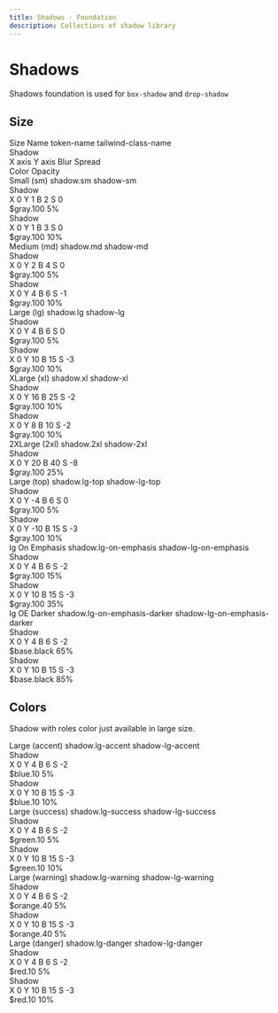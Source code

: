 ```yaml
---
title: Shadows · Foundation
description: Collections of shadow library
---
```


<script setup>
  import pCaption from '../../components/caption/Caption.vue'
  import IconSun from '@carbon/icons-vue/lib/sun/16'
</script>

# Shadows
Shadows foundation is used for `box-shadow` and `drop-shadow`

## Size
<div class="pb-8 pt-20">
  <p-heading element="h5" class="mb-0 !text-default dark:!text-dark-default">Size Name</p-heading>
  <p-caption class="!text-lightblue-50">token-name</p-caption>
  <p-caption class="!text-subtle dark:!text-dark-subtle">tailwind-class-name</p-caption>
  <div class="w-10/12 space-y-1 pt-2">
    <div class="relative">
      <IconSun class="text-muted absolute -left-5 scale-75 top-0" /> 
      <p-caption class="!text-muted dark:!text-dark-muted">Shadow</p-caption>
    </div>
    <div class="flex space-x-4">
      <p-caption class="!text-default dark:!text-dark-default">X axis</p-caption>
      <p-caption class="!text-default dark:!text-dark-default">Y axis</p-caption>
      <p-caption class="!text-default dark:!text-dark-default">Blur</p-caption>
      <p-caption class="!text-default dark:!text-dark-default">Spread</p-caption>
    </div>
    <div class="flex space-x-8">
      <p-caption class="!text-default dark:!text-dark-default">Color</p-caption>
      <p-caption class="!text-default dark:!text-dark-default">Opacity</p-caption>
    </div>
  </div>
</div>

<div class="grid grid-cols-4 flex-1 gap-y-8 gap-x-6">
  <div class="space-y-4">
    <div class="w-36 h-36 rounded border border-default shadow-sm"></div>
    <div class="space-y-1">
      <p-caption size="tn" class="!text-default dark:!text-dark-default">Small (sm)</p-caption>
      <p-caption size="tn" class="!text-lightblue-50">shadow.sm</p-caption>
      <p-caption size="tn" class="!text-subtle dark:!text-dark-subtle">shadow-sm</p-caption>
    </div>
    <div class="w-10/12 space-y-1">
      <div class="relative">
        <IconSun class="text-muted absolute -left-5 scale-75 top-0" /> 
        <p-caption class="!text-muted dark:!text-dark-muted">Shadow</p-caption>
      </div>
      <div class="flex justify-between">
        <p-caption size="tn">X <span class="text-default dark:text-dark-default">0</span></p-caption>
        <p-caption size="tn">Y <span class="text-default dark:text-dark-default">1</span></p-caption>
        <p-caption size="tn">B <span class="text-default dark:text-dark-default">2</span></p-caption>
        <p-caption size="tn">S <span class="text-default dark:text-dark-default">0</span></p-caption>
      </div>
      <div class="flex space-x-8">
        <p-caption size="tn" class="!text-default dark:!text-dark-default">$gray.100</p-caption>
        <p-caption size="tn" class="!text-default dark:!text-dark-default">5%</p-caption>
      </div>
    </div>
    <div class="w-10/12 space-y-1">
      <div class="relative">
        <IconSun class="text-muted absolute -left-5 scale-75 top-0" /> 
        <p-caption class="!text-muted dark:!text-dark-muted">Shadow</p-caption>
      </div>
      <div class="flex justify-between">
        <p-caption size="tn">X <span class="text-default dark:text-dark-default">0</span></p-caption>
        <p-caption size="tn">Y <span class="text-default dark:text-dark-default">1</span></p-caption>
        <p-caption size="tn">B <span class="text-default dark:text-dark-default">3</span></p-caption>
        <p-caption size="tn">S <span class="text-default dark:text-dark-default">0</span></p-caption>
      </div>
      <div class="flex space-x-8">
        <p-caption size="tn" class="!text-default dark:!text-dark-default">$gray.100</p-caption>
        <p-caption size="tn" class="!text-default dark:!text-dark-default">10%</p-caption>
      </div>
    </div>
  </div>

  <div class="space-y-4">
    <div class="w-36 h-36 rounded border border-default shadow-md"></div>
    <div class="space-y-1">
      <p-caption size="tn" class="!text-default dark:!text-dark-default">Medium (md)</p-caption>
      <p-caption size="tn" class="!text-lightblue-50">shadow.md</p-caption>
      <p-caption size="tn" class="!text-subtle dark:!text-dark-subtle">shadow-md</p-caption>
    </div>
    <div class="w-10/12 space-y-1">
      <div class="relative">
        <IconSun class="text-muted absolute -left-5 scale-75 top-0" /> 
        <p-caption class="!text-muted dark:!text-dark-muted">Shadow</p-caption>
      </div>
      <div class="flex justify-between">
        <p-caption size="tn">X <span class="text-default dark:text-dark-default">0</span></p-caption>
        <p-caption size="tn">Y <span class="text-default dark:text-dark-default">2</span></p-caption>
        <p-caption size="tn">B <span class="text-default dark:text-dark-default">4</span></p-caption>
        <p-caption size="tn">S <span class="text-default dark:text-dark-default">0</span></p-caption>
      </div>
      <div class="flex space-x-8">
        <p-caption size="tn" class="!text-default dark:!text-dark-default">$gray.100</p-caption>
        <p-caption size="tn" class="!text-default dark:!text-dark-default">5%</p-caption>
      </div>
    </div>
    <div class="w-10/12 space-y-1">
      <div class="relative">
        <IconSun class="text-muted absolute -left-5 scale-75 top-0" /> 
        <p-caption class="!text-muted dark:!text-dark-muted">Shadow</p-caption>
      </div>
      <div class="flex justify-between">
        <p-caption size="tn">X <span class="text-default dark:text-dark-default">0</span></p-caption>
        <p-caption size="tn">Y <span class="text-default dark:text-dark-default">4</span></p-caption>
        <p-caption size="tn">B <span class="text-default dark:text-dark-default">6</span></p-caption>
        <p-caption size="tn">S <span class="text-default dark:text-dark-default">-1</span></p-caption>
      </div>
      <div class="flex space-x-8">
        <p-caption size="tn" class="!text-default dark:!text-dark-default">$gray.100</p-caption>
        <p-caption size="tn" class="!text-default dark:!text-dark-default">10%</p-caption>
      </div>
    </div>
  </div>

  <div class="space-y-4">
    <div class="w-36 h-36 rounded border border-default shadow-lg"></div>
    <div class="space-y-1">
      <p-caption size="tn" class="!text-default dark:!text-dark-default">Large (lg)</p-caption>
      <p-caption size="tn" class="!text-lightblue-50">shadow.lg</p-caption>
      <p-caption size="tn" class="!text-subtle dark:!text-dark-subtle">shadow-lg</p-caption>
    </div>
    <div class="w-10/12 space-y-1">
      <div class="relative">
        <IconSun class="text-muted absolute -left-5 scale-75 top-0" /> 
        <p-caption class="!text-muted dark:!text-dark-muted">Shadow</p-caption>
      </div>
      <div class="flex justify-between">
        <p-caption size="tn">X <span class="text-default dark:text-dark-default">0</span></p-caption>
        <p-caption size="tn">Y <span class="text-default dark:text-dark-default">4</span></p-caption>
        <p-caption size="tn">B <span class="text-default dark:text-dark-default">6</span></p-caption>
        <p-caption size="tn">S <span class="text-default dark:text-dark-default">0</span></p-caption>
      </div>
      <div class="flex space-x-8">
        <p-caption size="tn" class="!text-default dark:!text-dark-default">$gray.100</p-caption>
        <p-caption size="tn" class="!text-default dark:!text-dark-default">5%</p-caption>
      </div>
    </div>
    <div class="w-10/12 space-y-1">
      <div class="relative">
        <IconSun class="text-muted absolute -left-5 scale-75 top-0" /> 
        <p-caption class="!text-muted dark:!text-dark-muted">Shadow</p-caption>
      </div>
      <div class="flex justify-between">
        <p-caption size="tn">X <span class="text-default dark:text-dark-default">0</span></p-caption>
        <p-caption size="tn">Y <span class="text-default dark:text-dark-default">10</span></p-caption>
        <p-caption size="tn">B <span class="text-default dark:text-dark-default">15</span></p-caption>
        <p-caption size="tn">S <span class="text-default dark:text-dark-default">-3</span></p-caption>
      </div>
      <div class="flex space-x-8">
        <p-caption size="tn" class="!text-default dark:!text-dark-default">$gray.100</p-caption>
        <p-caption size="tn" class="!text-default dark:!text-dark-default">10%</p-caption>
      </div>
    </div>
  </div>

  <div class="space-y-4">
    <div class="w-36 h-36 rounded border border-default shadow-xl"></div>
    <div class="space-y-1">
      <p-caption size="tn" class="!text-default dark:!text-dark-default">XLarge (xl)</p-caption>
      <p-caption size="tn" class="!text-lightblue-50">shadow.xl</p-caption>
      <p-caption size="tn" class="!text-subtle dark:!text-dark-subtle">shadow-xl</p-caption>
    </div>
    <div class="w-10/12 space-y-1">
      <div class="relative">
        <IconSun class="text-muted absolute -left-5 scale-75 top-0" /> 
        <p-caption class="!text-muted dark:!text-dark-muted">Shadow</p-caption>
      </div>
      <div class="flex justify-between">
        <p-caption size="tn">X <span class="text-default dark:text-dark-default">0</span></p-caption>
        <p-caption size="tn">Y <span class="text-default dark:text-dark-default">16</span></p-caption>
        <p-caption size="tn">B <span class="text-default dark:text-dark-default">25</span></p-caption>
        <p-caption size="tn">S <span class="text-default dark:text-dark-default">-2</span></p-caption>
      </div>
      <div class="flex space-x-8">
        <p-caption size="tn" class="!text-default dark:!text-dark-default">$gray.100</p-caption>
        <p-caption size="tn" class="!text-default dark:!text-dark-default">10%</p-caption>
      </div>
    </div>
    <div class="w-10/12 space-y-1">
      <div class="relative">
        <IconSun class="text-muted absolute -left-5 scale-75 top-0" /> 
        <p-caption class="!text-muted dark:!text-dark-muted">Shadow</p-caption>
      </div>
      <div class="flex justify-between">
        <p-caption size="tn">X <span class="text-default dark:text-dark-default">0</span></p-caption>
        <p-caption size="tn">Y <span class="text-default dark:text-dark-default">8</span></p-caption>
        <p-caption size="tn">B <span class="text-default dark:text-dark-default">10</span></p-caption>
        <p-caption size="tn">S <span class="text-default dark:text-dark-default">-2</span></p-caption>
      </div>
      <div class="flex space-x-8">
        <p-caption size="tn" class="!text-default dark:!text-dark-default">$gray.100</p-caption>
        <p-caption size="tn" class="!text-default dark:!text-dark-default">10%</p-caption>
      </div>
    </div>
  </div>

  <div class="space-y-4">
    <div class="w-36 h-36 rounded border border-default shadow-2xl"></div>
    <div class="space-y-1">
      <p-caption size="tn" class="!text-default dark:!text-dark-default">2XLarge (2xl)</p-caption>
      <p-caption size="tn" class="!text-lightblue-50">shadow.2xl</p-caption>
      <p-caption size="tn" class="!text-subtle dark:!text-dark-subtle">shadow-2xl</p-caption>
    </div>
    <div class="w-10/12 space-y-1">
      <div class="relative">
        <IconSun class="text-muted absolute -left-5 scale-75 top-0" /> 
        <p-caption class="!text-muted dark:!text-dark-muted">Shadow</p-caption>
      </div>
      <div class="flex justify-between">
        <p-caption size="tn">X <span class="text-default dark:text-dark-default">0</span></p-caption>
        <p-caption size="tn">Y <span class="text-default dark:text-dark-default">20</span></p-caption>
        <p-caption size="tn">B <span class="text-default dark:text-dark-default">40</span></p-caption>
        <p-caption size="tn">S <span class="text-default dark:text-dark-default">-8</span></p-caption>
      </div>
      <div class="flex space-x-8">
        <p-caption size="tn" class="!text-default dark:!text-dark-default">$gray.100</p-caption>
        <p-caption size="tn" class="!text-default dark:!text-dark-default">25%</p-caption>
      </div>
    </div>
  </div>

  <div class="space-y-4">
    <div class="w-36 h-36 rounded border border-default shadow-lg-top"></div>
    <div class="space-y-1">
      <p-caption size="tn" class="!text-default dark:!text-dark-default">Large (top)</p-caption>
      <p-caption size="tn" class="!text-lightblue-50">shadow.lg-top</p-caption>
      <p-caption size="tn" class="!text-subtle dark:!text-dark-subtle">shadow-lg-top</p-caption>
    </div>
    <div class="w-10/12 space-y-1">
      <div class="relative">
        <IconSun class="text-muted absolute -left-5 scale-75 top-0" /> 
        <p-caption class="!text-muted dark:!text-dark-muted">Shadow</p-caption>
      </div>
      <div class="flex justify-between">
        <p-caption size="tn">X <span class="text-default dark:text-dark-default">0</span></p-caption>
        <p-caption size="tn">Y <span class="text-default dark:text-dark-default">-4</span></p-caption>
        <p-caption size="tn">B <span class="text-default dark:text-dark-default">6</span></p-caption>
        <p-caption size="tn">S <span class="text-default dark:text-dark-default">0</span></p-caption>
      </div>
      <div class="flex space-x-8">
        <p-caption size="tn" class="!text-default dark:!text-dark-default">$gray.100</p-caption>
        <p-caption size="tn" class="!text-default dark:!text-dark-default">5%</p-caption>
      </div>
    </div>
    <div class="w-10/12 space-y-1">
      <div class="relative">
        <IconSun class="text-muted absolute -left-5 scale-75 top-0" /> 
        <p-caption class="!text-muted dark:!text-dark-muted">Shadow</p-caption>
      </div>
      <div class="flex justify-between">
        <p-caption size="tn">X <span class="text-default dark:text-dark-default">0</span></p-caption>
        <p-caption size="tn">Y <span class="text-default dark:text-dark-default">-10</span></p-caption>
        <p-caption size="tn">B <span class="text-default dark:text-dark-default">15</span></p-caption>
        <p-caption size="tn">S <span class="text-default dark:text-dark-default">-3</span></p-caption>
      </div>
      <div class="flex space-x-8">
        <p-caption size="tn" class="!text-default dark:!text-dark-default">$gray.100</p-caption>
        <p-caption size="tn" class="!text-default dark:!text-dark-default">10%</p-caption>
      </div>
    </div>
  </div>

  <div class="space-y-4">
    <div class="bg-accent-emphasis p-4 mx-auto">
      <div class="w-28 h-28 mx-auto bg-emphasis-alpha rounded border border-on-emphasis-alpha-subtle shadow-lg-on-emphasis"></div>
    </div>
    <div class="space-y-1">
      <p-caption size="tn" class="!text-default dark:!text-dark-default">lg On Emphasis</p-caption>
      <p-caption size="tn" class="!text-lightblue-50">shadow.lg-on-emphasis</p-caption>
      <p-caption size="tn" class="!text-subtle dark:!text-dark-subtle">shadow-lg-on-emphasis</p-caption>
    </div>
    <div class="w-10/12 space-y-1">
      <div class="relative">
        <IconSun class="text-muted absolute -left-5 scale-75 top-0" /> 
        <p-caption class="!text-muted dark:!text-dark-muted">Shadow</p-caption>
      </div>
      <div class="flex justify-between">
        <p-caption size="tn">X <span class="text-default dark:text-dark-default">0</span></p-caption>
        <p-caption size="tn">Y <span class="text-default dark:text-dark-default">4</span></p-caption>
        <p-caption size="tn">B <span class="text-default dark:text-dark-default">6</span></p-caption>
        <p-caption size="tn">S <span class="text-default dark:text-dark-default">-2</span></p-caption>
      </div>
      <div class="flex space-x-8">
        <p-caption size="tn" class="!text-default dark:!text-dark-default">$gray.100</p-caption>
        <p-caption size="tn" class="!text-default dark:!text-dark-default">15%</p-caption>
      </div>
    </div>
    <div class="w-10/12 space-y-1">
      <div class="relative">
        <IconSun class="text-muted absolute -left-5 scale-75 top-0" /> 
        <p-caption class="!text-muted dark:!text-dark-muted">Shadow</p-caption>
      </div>
      <div class="flex justify-between">
        <p-caption size="tn">X <span class="text-default dark:text-dark-default">0</span></p-caption>
        <p-caption size="tn">Y <span class="text-default dark:text-dark-default">10</span></p-caption>
        <p-caption size="tn">B <span class="text-default dark:text-dark-default">15</span></p-caption>
        <p-caption size="tn">S <span class="text-default dark:text-dark-default">-3</span></p-caption>
      </div>
      <div class="flex space-x-8">
        <p-caption size="tn" class="!text-default dark:!text-dark-default">$gray.100</p-caption>
        <p-caption size="tn" class="!text-default dark:!text-dark-default">35%</p-caption>
      </div>
    </div>
  </div>

  <div class="space-y-4">
    <div class="bg-emphasis p-4 mx-auto">
      <div class="w-28 h-28 mx-auto bg-emphasis-alpha rounded border border-on-emphasis-alpha-subtle shadow-lg-on-emphasis-darker"></div>
    </div>
    <div class="space-y-1">
      <p-caption size="tn" class="!text-default dark:!text-dark-default">lg OE Darker</p-caption>
      <p-caption size="tn" class="!text-lightblue-50">shadow.lg-on-emphasis-darker</p-caption>
      <p-caption size="tn" class="!text-subtle dark:!text-dark-subtle">shadow-lg-on-emphasis-darker</p-caption>
    </div>
    <div class="w-10/12 space-y-1">
      <div class="relative">
        <IconSun class="text-muted absolute -left-5 scale-75 top-0" /> 
        <p-caption class="!text-muted dark:!text-dark-muted">Shadow</p-caption>
      </div>
      <div class="flex justify-between">
        <p-caption size="tn">X <span class="text-default dark:text-dark-default">0</span></p-caption>
        <p-caption size="tn">Y <span class="text-default dark:text-dark-default">4</span></p-caption>
        <p-caption size="tn">B <span class="text-default dark:text-dark-default">6</span></p-caption>
        <p-caption size="tn">S <span class="text-default dark:text-dark-default">-2</span></p-caption>
      </div>
      <div class="flex space-x-8">
        <p-caption size="tn" class="!text-default dark:!text-dark-default">$base.black</p-caption>
        <p-caption size="tn" class="!text-default dark:!text-dark-default">65%</p-caption>
      </div>
    </div>
    <div class="w-10/12 space-y-1">
      <div class="relative">
        <IconSun class="text-muted absolute -left-5 scale-75 top-0" /> 
        <p-caption class="!text-muted dark:!text-dark-muted">Shadow</p-caption>
      </div>
      <div class="flex justify-between">
        <p-caption size="tn">X <span class="text-default dark:text-dark-default">0</span></p-caption>
        <p-caption size="tn">Y <span class="text-default dark:text-dark-default">10</span></p-caption>
        <p-caption size="tn">B <span class="text-default dark:text-dark-default">15</span></p-caption>
        <p-caption size="tn">S <span class="text-default dark:text-dark-default">-3</span></p-caption>
      </div>
      <div class="flex space-x-8">
        <p-caption size="tn" class="!text-default dark:!text-dark-default">$base.black</p-caption>
        <p-caption size="tn" class="!text-default dark:!text-dark-default">85%</p-caption>
      </div>
    </div>
  </div>
</div>

## Colors
Shadow with roles color just available in large size.

<div class="grid grid-cols-4 flex-1 gap-y-8 gap-x-6 pt-20">
  <div class="space-y-4">
    <div class="w-36 h-36 rounded border border-accent shadow-lg-accent"></div>
    <div class="space-y-1">
      <p-caption class="!text-default dark:!text-dark-default">Large (accent)</p-caption>
      <p-caption class="!text-lightblue-50">shadow.lg-accent</p-caption>
      <p-caption class="!text-subtle dark:!text-dark-subtle">shadow-lg-accent</p-caption>
    </div>
    <div class="w-10/12 space-y-1">
      <div class="relative">
        <IconSun class="text-muted absolute -left-5 scale-75 top-0" /> 
        <p-caption class="!text-muted dark:!text-dark-muted">Shadow</p-caption>
      </div>
      <div class="flex justify-between">
        <p-caption>X <span class="text-default dark:text-dark-default">0</span></p-caption>
        <p-caption>Y <span class="text-default dark:text-dark-default">4</span></p-caption>
        <p-caption>B <span class="text-default dark:text-dark-default">6</span></p-caption>
        <p-caption>S <span class="text-default dark:text-dark-default">-2</span></p-caption>
      </div>
      <div class="flex space-x-8">
        <p-caption class="!text-default dark:!text-dark-default">$blue.10</p-caption>
        <p-caption class="!text-default dark:!text-dark-default">5%</p-caption>
      </div>
    </div>
    <div class="w-10/12 space-y-1">
      <div class="relative">
        <IconSun class="text-muted absolute -left-5 scale-75 top-0" /> 
        <p-caption class="!text-muted dark:!text-dark-muted">Shadow</p-caption>
      </div>
      <div class="flex justify-between">
        <p-caption>X <span class="text-default dark:text-dark-default">0</span></p-caption>
        <p-caption>Y <span class="text-default dark:text-dark-default">10</span></p-caption>
        <p-caption>B <span class="text-default dark:text-dark-default">15</span></p-caption>
        <p-caption>S <span class="text-default dark:text-dark-default">-3</span></p-caption>
      </div>
      <div class="flex space-x-8">
        <p-caption class="!text-default dark:!text-dark-default">$blue.10</p-caption>
        <p-caption class="!text-default dark:!text-dark-default">10%</p-caption>
      </div>
    </div>
  </div>

  <div class="space-y-4">
    <div class="w-36 h-36 rounded border border-success shadow-lg-success"></div>
    <div class="space-y-1">
      <p-caption class="!text-default dark:!text-dark-default">Large (success)</p-caption>
      <p-caption class="!text-lightblue-50">shadow.lg-success</p-caption>
      <p-caption class="!text-subtle dark:!text-dark-subtle">shadow-lg-success</p-caption>
    </div>
    <div class="w-10/12 space-y-1">
      <div class="relative">
        <IconSun class="text-muted absolute -left-5 scale-75 top-0" /> 
        <p-caption class="!text-muted dark:!text-dark-muted">Shadow</p-caption>
      </div>
      <div class="flex justify-between">
        <p-caption>X <span class="text-default dark:text-dark-default">0</span></p-caption>
        <p-caption>Y <span class="text-default dark:text-dark-default">4</span></p-caption>
        <p-caption>B <span class="text-default dark:text-dark-default">6</span></p-caption>
        <p-caption>S <span class="text-default dark:text-dark-default">-2</span></p-caption>
      </div>
      <div class="flex space-x-8">
        <p-caption class="!text-default dark:!text-dark-default">$green.10</p-caption>
        <p-caption class="!text-default dark:!text-dark-default">5%</p-caption>
      </div>
    </div>
    <div class="w-10/12 space-y-1">
      <div class="relative">
        <IconSun class="text-muted absolute -left-5 scale-75 top-0" /> 
        <p-caption class="!text-muted dark:!text-dark-muted">Shadow</p-caption>
      </div>
      <div class="flex justify-between">
        <p-caption>X <span class="text-default dark:text-dark-default">0</span></p-caption>
        <p-caption>Y <span class="text-default dark:text-dark-default">10</span></p-caption>
        <p-caption>B <span class="text-default dark:text-dark-default">15</span></p-caption>
        <p-caption>S <span class="text-default dark:text-dark-default">-3</span></p-caption>
      </div>
      <div class="flex space-x-8">
        <p-caption class="!text-default dark:!text-dark-default">$green.10</p-caption>
        <p-caption class="!text-default dark:!text-dark-default">10%</p-caption>
      </div>
    </div>
  </div>

  <div class="space-y-4">
    <div class="w-36 h-36 rounded border border-warning shadow-lg-warning"></div>
    <div class="space-y-1">
      <p-caption class="!text-default dark:!text-dark-default">Large (warning)</p-caption>
      <p-caption class="!text-lightblue-50">shadow.lg-warning</p-caption>
      <p-caption class="!text-subtle dark:!text-dark-subtle">shadow-lg-warning</p-caption>
    </div>
    <div class="w-10/12 space-y-1">
      <div class="relative">
        <IconSun class="text-muted absolute -left-5 scale-75 top-0" /> 
        <p-caption class="!text-muted dark:!text-dark-muted">Shadow</p-caption>
      </div>
      <div class="flex justify-between">
        <p-caption>X <span class="text-default dark:text-dark-default">0</span></p-caption>
        <p-caption>Y <span class="text-default dark:text-dark-default">4</span></p-caption>
        <p-caption>B <span class="text-default dark:text-dark-default">6</span></p-caption>
        <p-caption>S <span class="text-default dark:text-dark-default">-2</span></p-caption>
      </div>
      <div class="flex space-x-8">
        <p-caption class="!text-default dark:!text-dark-default">$orange.40</p-caption>
        <p-caption class="!text-default dark:!text-dark-default">5%</p-caption>
      </div>
    </div>
    <div class="w-10/12 space-y-1">
      <div class="relative">
        <IconSun class="text-muted absolute -left-5 scale-75 top-0" /> 
        <p-caption class="!text-muted dark:!text-dark-muted">Shadow</p-caption>
      </div>
      <div class="flex justify-between">
        <p-caption>X <span class="text-default dark:text-dark-default">0</span></p-caption>
        <p-caption>Y <span class="text-default dark:text-dark-default">10</span></p-caption>
        <p-caption>B <span class="text-default dark:text-dark-default">15</span></p-caption>
        <p-caption>S <span class="text-default dark:text-dark-default">-3</span></p-caption>
      </div>
      <div class="flex space-x-8">
        <p-caption class="!text-default dark:!text-dark-default">$orange.40</p-caption>
        <p-caption class="!text-default dark:!text-dark-default">5%</p-caption>
      </div>
    </div>
  </div>

  <div class="space-y-4">
    <div class="w-36 h-36 rounded border border-danger shadow-lg-danger"></div>
    <div class="space-y-1">
      <p-caption class="!text-default dark:!text-dark-default">Large (danger)</p-caption>
      <p-caption class="!text-lightblue-50">shadow.lg-danger</p-caption>
      <p-caption class="!text-subtle dark:!text-dark-subtle">shadow-lg-danger</p-caption>
    </div>
    <div class="w-10/12 space-y-1">
      <div class="relative">
        <IconSun class="text-muted absolute -left-5 scale-75 top-0" /> 
        <p-caption class="!text-muted dark:!text-dark-muted">Shadow</p-caption>
      </div>
      <div class="flex justify-between">
        <p-caption>X <span class="text-default dark:text-dark-default">0</span></p-caption>
        <p-caption>Y <span class="text-default dark:text-dark-default">4</span></p-caption>
        <p-caption>B <span class="text-default dark:text-dark-default">6</span></p-caption>
        <p-caption>S <span class="text-default dark:text-dark-default">-2</span></p-caption>
      </div>
      <div class="flex space-x-8">
        <p-caption class="!text-default dark:!text-dark-default">$red.10</p-caption>
        <p-caption class="!text-default dark:!text-dark-default">5%</p-caption>
      </div>
    </div>
    <div class="w-10/12 space-y-1">
      <div class="relative">
        <IconSun class="text-muted absolute -left-5 scale-75 top-0" /> 
        <p-caption class="!text-muted dark:!text-dark-muted">Shadow</p-caption>
      </div>
      <div class="flex justify-between">
        <p-caption>X <span class="text-default dark:text-dark-default">0</span></p-caption>
        <p-caption>Y <span class="text-default dark:text-dark-default">10</span></p-caption>
        <p-caption>B <span class="text-default dark:text-dark-default">15</span></p-caption>
        <p-caption>S <span class="text-default dark:text-dark-default">-3</span></p-caption>
      </div>
      <div class="flex space-x-8">
        <p-caption class="!text-default dark:!text-dark-default">$red.10</p-caption>
        <p-caption class="!text-default dark:!text-dark-default">10%</p-caption>
      </div>
    </div>
  </div>
</div>